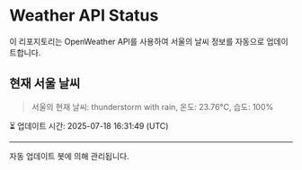 
# Weather API Status

이 리포지토리는 OpenWeather API를 사용하여 서울의 날씨 정보를 자동으로 업데이트합니다.

## 현재 서울 날씨
> 서울의 현재 날씨: thunderstorm with rain, 온도: 23.76°C, 습도: 100%

⏳ 업데이트 시간: 2025-07-18 16:31:49 (UTC)

---
자동 업데이트 봇에 의해 관리됩니다.
